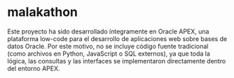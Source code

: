 # malakathon
Este proyecto ha sido desarrollado íntegramente en Oracle APEX, una plataforma low-code para el desarrollo de aplicaciones web sobre bases de datos Oracle.
Por este motivo, no se incluye código fuente tradicional (como archivos en Python, JavaScript o SQL externos), ya que toda la lógica, las consultas y las interfaces se implementaron directamente dentro del entorno APEX.
